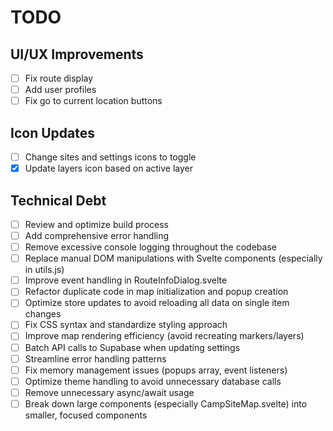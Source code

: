# TODO

## UI/UX Improvements
- [ ] Fix route display
- [ ] Add user profiles
- [ ] Fix go to current location buttons

## Icon Updates
- [ ] Change sites and settings icons to toggle
- [x] Update layers icon based on active layer

## Technical Debt
- [ ] Review and optimize build process
- [ ] Add comprehensive error handling
- [ ] Remove excessive console logging throughout the codebase
- [ ] Replace manual DOM manipulations with Svelte components (especially in utils.js)
- [ ] Improve event handling in RouteInfoDialog.svelte
- [ ] Refactor duplicate code in map initialization and popup creation
- [ ] Optimize store updates to avoid reloading all data on single item changes
- [ ] Fix CSS syntax and standardize styling approach
- [ ] Improve map rendering efficiency (avoid recreating markers/layers)
- [ ] Batch API calls to Supabase when updating settings
- [ ] Streamline error handling patterns
- [ ] Fix memory management issues (popups array, event listeners)
- [ ] Optimize theme handling to avoid unnecessary database calls
- [ ] Remove unnecessary async/await usage
- [ ] Break down large components (especially CampSiteMap.svelte) into smaller, focused components
